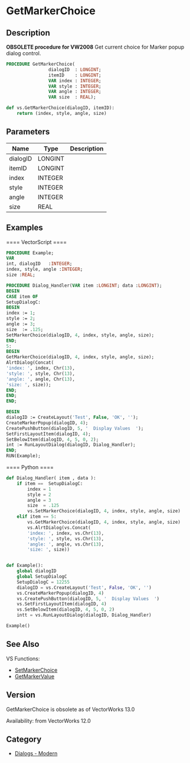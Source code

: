 # GetMarkerChoice

## Description
<b>OBSOLETE procedure for VW2008</b>
Get current choice for Marker popup dialog control.

```pascal
PROCEDURE GetMarkerChoice(
				dialogID  : LONGINT;
				itemID    : LONGINT;
				VAR index : INTEGER;
				VAR style : INTEGER;
				VAR angle : INTEGER;
				VAR size  : REAL);
```

```python
def vs.GetMarkerChoice(dialogID, itemID):
    return (index, style, angle, size)
```

## Parameters
|Name|Type|Description|
|---|---|---|
|dialogID|LONGINT|   |
|itemID|LONGINT|   |
|index|INTEGER|   |
|style|INTEGER|   |
|angle|INTEGER|   |
|size|REAL|   |

## Examples
==== VectorScript ====
```pascal
PROCEDURE Example;
VAR
int, dialogID   :INTEGER;
index, style, angle :INTEGER;
size :REAL;

PROCEDURE Dialog_Handler(VAR item :LONGINT; data :LONGINT);
BEGIN
CASE item OF
SetupDialogC:
BEGIN
index := 1;
style := 2;
angle := 3;
size  := .125;
SetMarkerChoice(dialogID, 4, index, style, angle, size);
END;
5: 
BEGIN
GetMarkerChoice(dialogID, 4, index, style, angle, size);
AlrtDialog(Concat(
'index: ', index, Chr(13), 
'style: ', style, Chr(13), 
'angle: ', angle, Chr(13), 
'size: ', size));
END;
END;
END;

BEGIN
dialogID := CreateLayout('Test', False, 'OK', '');
CreateMarkerPopup(dialogID, 4);
CreatePushButton(dialogID, 5, '  Display Values  ');
SetFirstLayoutItem(dialogID, 4);
SetBelowItem(dialogID, 4, 5, 0, 2);
int := RunLayoutDialog(dialogID, Dialog_Handler);
END;
RUN(Example);
```
==== Python ====
```python
def Dialog_Handler( item , data ):	
	if item ==	SetupDialogC:
		index = 1
		style = 2
		angle = 3
		size  = .125
		vs.SetMarkerChoice(dialogID, 4, index, style, angle, size)
	elif item == 5: 		
		vs.GetMarkerChoice(dialogID, 4, index, style, angle, size)
		vs.AlrtDialog(vs.Concat(
		'index: ', index, vs.Chr(13), 
		'style: ', style, vs.Chr(13), 
		'angle: ', angle, vs.Chr(13), 
		'size: ', size))


def Example():
	global dialogID
	global SetupDialogC
	SetupDialogC = 12255
	dialogID = vs.CreateLayout('Test', False, 'OK', '')
	vs.CreateMarkerPopup(dialogID, 4)
	vs.CreatePushButton(dialogID, 5, '  Display Values  ')
	vs.SetFirstLayoutItem(dialogID, 4)
	vs.SetBelowItem(dialogID, 4, 5, 0, 2)
	intt = vs.RunLayoutDialog(dialogID, Dialog_Handler)

Example()
```

## See Also
VS Functions:
* [SetMarkerChoice](SetMarkerChoice.md) 
* [GetMarkerValue](GetMarkerValue.md)

## Version
GetMarkerChoice is obsolete as of VectorWorks 13.0

Availability: from VectorWorks 12.0

## Category
* [Dialogs - Modern](../Categories/Dialogs%20-%20Modern.md)
